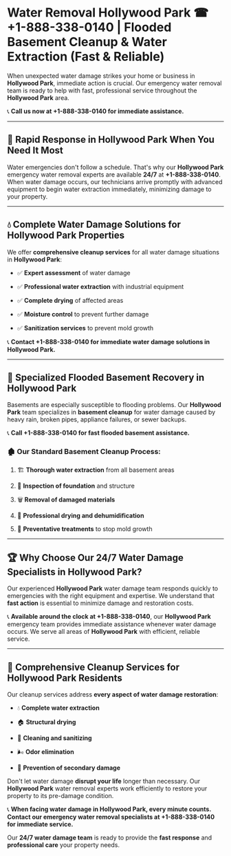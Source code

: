 # Water Removal Hollywood Park ☎ +1-888-338-0140 | Flooded Basement Cleanup & Water Extraction (Fast & Reliable)

When unexpected water damage strikes your home or business in **Hollywood Park**, immediate action is crucial. Our emergency water removal team is ready to help with fast, professional service throughout the **Hollywood Park** area. 

📞 **Call us now at +1-888-338-0140 for immediate assistance.**
---
## 🚀 Rapid Response in Hollywood Park When You Need It Most
Water emergencies don't follow a schedule. That's why our **Hollywood Park** emergency water removal experts are available **24/7** at **+1-888-338-0140**. When water damage occurs, our technicians arrive promptly with advanced equipment to begin water extraction immediately, minimizing damage to your property.
---
## 💧 Complete Water Damage Solutions for Hollywood Park Properties
We offer **comprehensive cleanup services** for all water damage situations in **Hollywood Park**:
- ✅ **Expert assessment** of water damage  
- ✅ **Professional water extraction** with industrial equipment  
- ✅ **Complete drying** of affected areas  
- ✅ **Moisture control** to prevent further damage  
- ✅ **Sanitization services** to prevent mold growth  
📞 **Contact +1-888-338-0140 for immediate water damage solutions in Hollywood Park.**
---
## 🌊 Specialized Flooded Basement Recovery in Hollywood Park
Basements are especially susceptible to flooding problems. Our **Hollywood Park** team specializes in **basement cleanup** for water damage caused by heavy rain, broken pipes, appliance failures, or sewer backups. 
📞 **Call +1-888-338-0140 for fast flooded basement assistance.**
### 🏚️ Our Standard Basement Cleanup Process:
1. 🏗️ **Thorough water extraction** from all basement areas  
2. 🔎 **Inspection of foundation** and structure  
3. 🗑️ **Removal of damaged materials**  
4. 💨 **Professional drying and dehumidification**  
5. 🚫 **Preventative treatments** to stop mold growth  
---
## 🏆 Why Choose Our 24/7 Water Damage Specialists in Hollywood Park?
Our experienced **Hollywood Park** water damage team responds quickly to emergencies with the right equipment and expertise. We understand that **fast action** is essential to minimize damage and restoration costs.
📞 **Available around the clock at +1-888-338-0140**, our **Hollywood Park** emergency team provides immediate assistance whenever water damage occurs. We serve all areas of **Hollywood Park** with efficient, reliable service.
---
## 🧹 Comprehensive Cleanup Services for Hollywood Park Residents
Our cleanup services address **every aspect of water damage restoration**:
- 💧 **Complete water extraction**  
- 🏠 **Structural drying**  
- 🧼 **Cleaning and sanitizing**  
- 🌬️ **Odor elimination**  
- 🚫 **Prevention of secondary damage**  
Don't let water damage **disrupt your life** longer than necessary. Our **Hollywood Park** water removal experts work efficiently to restore your property to its pre-damage condition.
📞 **When facing water damage in Hollywood Park, every minute counts. Contact our emergency water removal specialists at +1-888-338-0140 for immediate service.**
Our **24/7 water damage team** is ready to provide the **fast response** and **professional care** your property needs.
